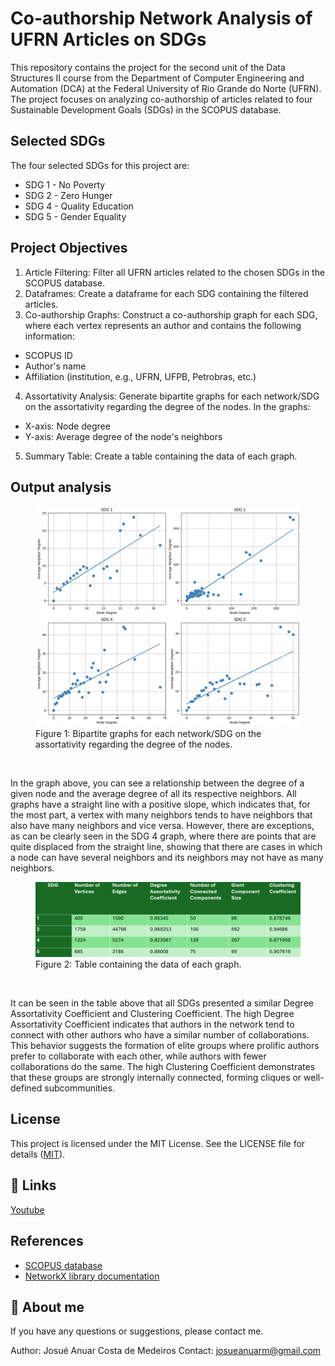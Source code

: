 # Co-authorship Network Analysis of UFRN Articles on SDGs

This repository contains the project for the second unit of the Data Structures II course from the Department of Computer Engineering and Automation (DCA) at the Federal University of Rio Grande do Norte (UFRN). The project focuses on analyzing co-authorship of articles related to four Sustainable Development Goals (SDGs) in the SCOPUS database.

## Selected SDGs

The four selected SDGs for this project are:

- SDG 1 - No Poverty
- SDG 2 - Zero Hunger
- SDG 4 - Quality Education
- SDG 5 - Gender Equality
## Project Objectives

1. Article Filtering: Filter all UFRN articles related to the chosen SDGs in the SCOPUS database.
2. Dataframes: Create a dataframe for each SDG containing the filtered articles.
3. Co-authorship Graphs: Construct a co-authorship graph for each SDG, where each vertex represents an author and contains the following information:
- SCOPUS ID
- Author's name
- Affiliation (institution, e.g., UFRN, UFPB, Petrobras, etc.)
4. Assortativity Analysis: Generate bipartite graphs for each network/SDG on the assortativity regarding the degree of the nodes. In the graphs:
- X-axis: Node degree
- Y-axis: Average degree of the node's neighbors
5. Summary Table: Create a table containing the data of each graph.


## Output analysis

<figure>
  <img src="output/graphs.png" alt="Grafico">
  <figcaption>Figure 1: Bipartite graphs for each network/SDG on the assortativity regarding the degree of the nodes.</figcaption>
</figure>
<br>

In the graph above, you can see a relationship between the degree of a given node and the average degree of all its respective neighbors. All graphs have a straight line with a positive slope, which indicates that, for the most part, a vertex with many neighbors tends to have neighbors that also have many neighbors and vice versa. However, there are exceptions, as can be clearly seen in the SDG 4 graph, where there are points that are quite displaced from the straight line, showing that there are cases in which a node can have several neighbors and its neighbors may not have as many neighbors.

<figure>
  <img src="output/table.png" alt="Tabela">
  <figcaption>Figure 2: Table containing the data of each graph.</figcaption>
</figure>
<br>


It can be seen in the table above that all SDGs presented a similar Degree Assortativity Coefficient and Clustering Coefficient. The high Degree Assortativity Coefficient indicates that authors in the network tend to connect with other authors who have a similar number of collaborations. This behavior suggests the formation of elite groups where prolific authors prefer to collaborate with each other, while authors with fewer collaborations do the same. The high Clustering Coefficient demonstrates that these groups are strongly internally connected, forming cliques or well-defined subcommunities.



## License
This project is licensed under the MIT License. See the LICENSE file for details ([MIT](https://choosealicense.com/licenses/mit/)).


## 🔗 Links
[Youtube](https://www.youtube.com/)



## References

 - [SCOPUS database](https://www.scopus.com/search/form.uri?display=basic#basic)
 - [NetworkX library documentation](https://networkx.org/)
 

## 🚀 About me
If you have any questions or suggestions, please contact me.

Author: Josué Anuar Costa de Medeiros
Contact: josueanuarm@gmail.com

